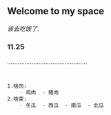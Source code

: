 ## Welcome to my space

_该去吃饭了._

### 11.25

..............................................

```markdown


1.啥肉:
    - 鸡肉  - 猪肉
2.啥菜:
    - 冬瓜  - 西瓜  - 南瓜  - 北瓜

```

